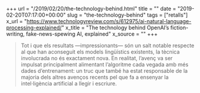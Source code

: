 +++
url = "/2019/02/20/the-technology-behind.html"
title = ""
date = "2019-02-20T07:17:00+00:00"
slug = "the-technology-behind"
tags = ["retalls"]
x_url = "https://www.technologyreview.com/s/612975/ai-natural-language-processing-explained/"
x_title = "The technology behind OpenAI’s fiction-writing, fake-news-spewing AI, explained"
x_source = ""
+++


> Tot i que els resultats —impressionants— són un salt notable respecte al que han aconseguit els models lingüístics existents, la tècnica involucrada no és exactament nova. En realitat, l’avenç va ser impulsat principalment alimentant l’algoritme cada vegada amb més dades d’entrenament: un truc que també ha estat responsable de la majoria dels altres avenços recents pel que fa a ensenyar la intel·ligència artificial a llegir i escriure.

